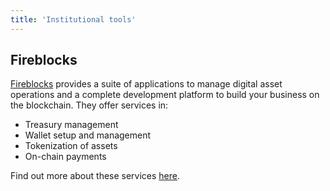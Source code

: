 ```yaml
---
title: 'Institutional tools'
---
```


## Fireblocks

[Fireblocks](https://www.fireblocks.com/) provides a suite of applications to manage digital asset operations and a complete development platform to build your business on the blockchain. They offer services in:
- Treasury management
- Wallet setup and management
- Tokenization of assets
- On-chain payments

Find out more about these services [here](https://www.fireblocks.com/pricing/).

